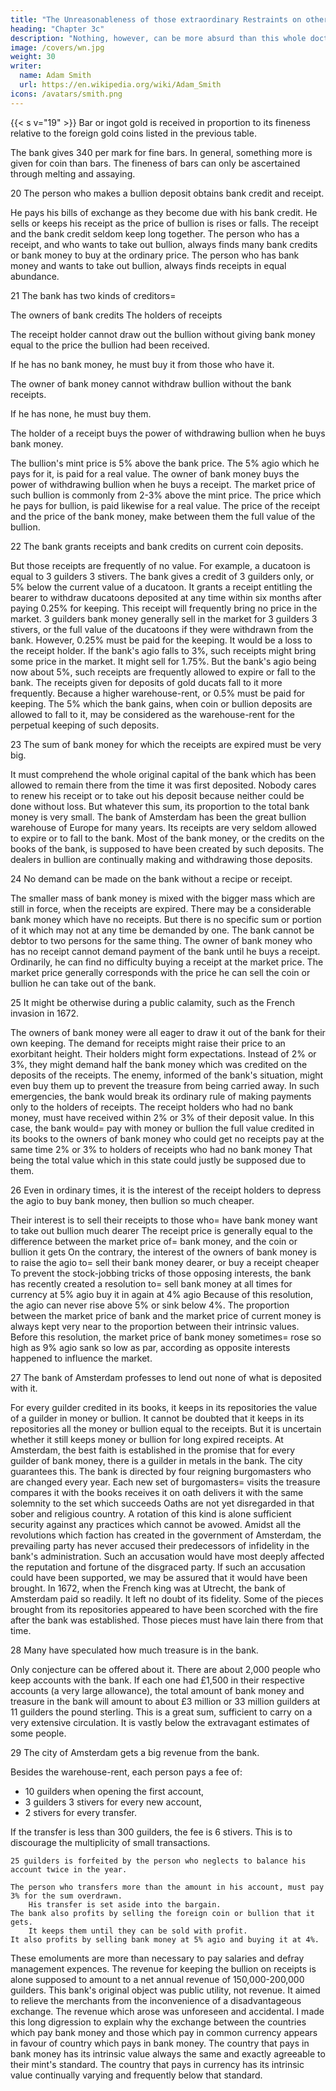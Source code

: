 ```yaml
---
title: "The Unreasonableness of those extraordinary Restraints on other Principles"
heading: "Chapter 3c"
description: "Nothing, however, can be more absurd than this whole doctrine of the balance of trade, on which these restraints and almost all the other regulations of commerce are founded"
image: /covers/wn.jpg
weight: 30
writer:
  name: Adam Smith
  url: https://en.wikipedia.org/wiki/Adam_Smith
icons: /avatars/smith.png
--- 
```



{{< s v="19" >}} Bar or ingot gold is received in proportion to its fineness relative to the foreign gold coins listed in the previous table.

The bank gives 340 per mark for fine bars.
In general, something more is given for coin than bars.
The fineness of bars can only be ascertained through melting and assaying.

20 The person who makes a bullion deposit obtains bank credit and receipt.

He pays his bills of exchange as they become due with his bank credit.
    He sells or keeps his receipt as the price of bullion is rises or falls.
The receipt and the bank credit seldom keep long together.
    The person who has a receipt, and who wants to take out bullion, always finds many bank credits or bank money to buy at the ordinary price.
    The person who has bank money and wants to take out bullion, always finds receipts in equal abundance.

21 The bank has two kinds of creditors= 

The owners of bank credits
The holders of receipts

The receipt holder cannot draw out the bullion without giving bank money equal to the price the bullion had been received.

If he has no bank money, he must buy it from those who have it.

The owner of bank money cannot withdraw bullion without the bank receipts.

If he has none, he must buy them.

The holder of a receipt buys the power of withdrawing bullion when he buys bank money.

The bullion's mint price is 5% above the bank price.
    The 5% agio which he pays for it, is paid for a real value.
The owner of bank money buys the power of withdrawing bullion when he buys a receipt.
    The market price of such bullion is commonly from 2-3% above the mint price.
    The price which he pays for bullion, is paid likewise for a real value.
The price of the receipt and the price of the bank money, make between them the full value of the bullion.

22 The bank grants receipts and bank credits on current coin deposits.

But those receipts are frequently of no value.
    For example, a ducatoon is equal to 3 guilders 3 stivers.
        The bank gives a credit of 3 guilders only, or 5% below the current value of a ducatoon.
        It grants a receipt entitling the bearer to withdraw ducatoons deposited at any time within six months after paying 0.25% for keeping.
            This receipt will frequently bring no price in the market.
        3 guilders bank money generally sell in the market for 3 guilders 3 stivers, or the full value of the ducatoons if they were withdrawn from the bank.
            However, 0.25% must be paid for the keeping.
                It would be a loss to the receipt holder.
If the bank's agio falls to 3%, such receipts might bring some price in the market.
    It might sell for 1.75%.
But the bank's agio being now about 5%, such receipts are frequently allowed to expire or fall to the bank.
The receipts given for deposits of gold ducats fall to it more frequently.
    Because a higher warehouse-rent, or 0.5% must be paid for keeping.
The 5% which the bank gains, when coin or bullion deposits are allowed to fall to it, may be considered as the warehouse-rent for the perpetual keeping of such deposits.

23 The sum of bank money for which the receipts are expired must be very big.

It must comprehend the whole original capital of the bank which has been allowed to remain there from the time it was first deposited.
Nobody cares to renew his receipt or to take out his deposit because neither could be done without loss.
    But whatever this sum, its proportion to the total bank money is very small.
The bank of Amsterdam has been the great bullion warehouse of Europe for many years.
    Its receipts are very seldom allowed to expire or to fall to the bank.
Most of the bank money, or the credits on the books of the bank, is supposed to have been created by such deposits.
    The dealers in bullion are continually making and withdrawing those deposits.

24 No demand can be made on the bank without a recipe or receipt.

The smaller mass of bank money is mixed with the bigger mass which are still in force, when the receipts are expired.
There may be a considerable bank money which have no receipts.
    But there is no specific sum or portion of it which may not at any time be demanded by one.
The bank cannot be debtor to two persons for the same thing.
    The owner of bank money who has no receipt cannot demand payment of the bank until he buys a receipt.
Ordinarily, he can find no difficulty buying a receipt at the market price.
    The market price generally corresponds with the price he can sell the coin or bullion he can take out of the bank.

25 It might be otherwise during a public calamity, such as the French invasion in 1672.

The owners of bank money were all eager to draw it out of the bank for their own keeping.
    The demand for receipts might raise their price to an exorbitant height.
    Their holders might form expectations.
    Instead of 2% or 3%, they might demand half the bank money which was credited on the deposits of the receipts.
The enemy, informed of the bank's situation, might even buy them up to prevent the treasure from being carried away.
In such emergencies, the bank would break its ordinary rule of making payments only to the holders of receipts.
The receipt holders who had no bank money, must have received within 2% or 3% of their deposit value.
In this case, the bank would= 
    pay with money or bullion the full value credited in its books to the owners of bank money who could get no receipts
    pay at the same time 2% or 3% to holders of receipts who had no bank money
        That being the total value which in this state could justly be supposed due to them.

26 Even in ordinary times, it is the interest of the receipt holders to depress the agio to buy bank money, then bullion so much cheaper.

Their interest is to sell their receipts to those who= 
    have bank money
    want to take out bullion much dearer
The receipt price is generally equal to the difference between the market price of= 
    bank money, and
    the coin or bullion it gets
On the contrary, the interest of the owners of bank money is to raise the agio to= 
    sell their bank money dearer, or
    buy a receipt cheaper
To prevent the stock-jobbing tricks of those opposing interests, the bank has recently created a resolution to= 
    sell bank money at all times for currency at 5% agio
    buy it in again at 4% agio
Because of this resolution, the agio can never rise above 5% or sink below 4%.
    The proportion between the market price of bank and the market price of current money is always kept very near to the proportion between their intrinsic values.
Before this resolution, the market price of bank money sometimes= 
    rose so high as 9% agio
    sank so low as par, according as opposite interests happened to influence the market.

27 The bank of Amsterdam professes to lend out none of what is deposited with it.

For every guilder credited in its books, it keeps in its repositories the value of a guilder in money or bullion.
It cannot be doubted that it keeps in its repositories all the money or bullion equal to the receipts.
    But it is uncertain whether it still keeps money or bullion for long expired receipts.
At Amsterdam, the best faith is established in the promise that for every guilder of bank money, there is a guilder in metals in the bank.
    The city guarantees this.
    The bank is directed by four reigning burgomasters who are changed every year.
        Each new set of burgomasters= 
            visits the treasure
            compares it with the books
            receives it on oath
            delivers it with the same solemnity to the set which succeeds
Oaths are not yet disregarded in that sober and religious country.
    A rotation of this kind is alone sufficient security against any practices which cannot be avowed.
Amidst all the revolutions which faction has created in the government of Amsterdam, the prevailing party has never accused their predecessors of infidelity in the bank's administration.
    Such an accusation would have most deeply affected the reputation and fortune of the disgraced party.
    If such an accusation could have been supported, we may be assured that it would have been brought.
In 1672, when the French king was at Utrecht, the bank of Amsterdam paid so readily.
    It left no doubt of its fidelity.
Some of the pieces brought from its repositories appeared to have been scorched with the fire after the bank was established.
    Those pieces must have lain there from that time.

28 Many have speculated how much treasure is in the bank.

Only conjecture can be offered about it.
There are about 2,000 people who keep accounts with the bank.
    If each one had £1,500 in their respective accounts (a very large allowance), the total amount of bank money and treasure in the bank will amount to about £3 million or 33 million guilders at 11 guilders the pound sterling.
        This is a great sum, sufficient to carry on a very extensive circulation.
        It is vastly below the extravagant estimates of some people.

29 The city of Amsterdam gets a big revenue from the bank.

Besides the warehouse-rent, each person pays a fee of:
- 10 guilders when opening the first account,
- 3 guilders 3 stivers for every new account,
- 2 stivers for every transfer.
  
If the transfer is less than 300 guilders, the fee is 6 stivers. This is to discourage the multiplicity of small transactions.

    25 guilders is forfeited by the person who neglects to balance his account twice in the year.
    
    The person who transfers more than the amount in his account, must pay 3% for the sum overdrawn.
        His transfer is set aside into the bargain.
    The bank also profits by selling the foreign coin or bullion that it gets.
        It keeps them until they can be sold with profit.
    It also profits by selling bank money at 5% agio and buying it at 4%.
These emoluments are more than necessary to pay salaries and defray management expences.
    The revenue for keeping the bullion on receipts is alone supposed to amount to a net annual revenue of 150,000-200,000 guilders.
This bank's original object was public utility, not revenue.
    It aimed to relieve the merchants from the inconvenience of a disadvantageous exchange.
    The revenue which arose was unforeseen and accidental.
I made this long digression to explain why the exchange between the countries which pay bank money and those which pay in common currency appears in favour of country which pays in bank money.
    The country that pays in bank money has its intrinsic value always the same and exactly agreeable to their mint's standard.
    The country that pays in currency has its intrinsic value continually varying and frequently below that standard.

